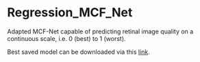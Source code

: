 # Regression_MCF_Net
Adapted MCF-Net capable of predicting retinal image quality on a continuous scale, i.e. 0 (best) to 1 (worst).

Best saved model can be downloaded via this [link](https://uoe-my.sharepoint.com/:u:/g/personal/s2221899_ed_ac_uk/ESXnLxi8qzpJj4isMrTuzDMByQeB6FN4o6VFqqIZ-yHAJw?e=pkGwWN).
